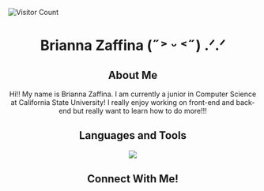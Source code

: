 ![Visitor Count](https://profile-counter.glitch.me/zaffinabrianna/count.svg)
<h1 align = "center">
  Brianna Zaffina (˶˃ ᵕ ˂˶) .ᐟ.ᐟ
</h1>

<h2 align = "center">
  About Me
</h2>

<p align = "center">Hi!! My name is Brianna Zaffina. I am currently a junior in Computer Science at California State University! I really enjoy working on front-end and back-end but really want to learn how to do more!!!</p>

<h2 align = "center">Languages and Tools</h2>
  <p align = "center">
  <a href="https://skillicons.dev">
    <img src="https://skillicons.dev/icons?i=git,azure,cpp,css,electron,github,html,idea,js,linux,nodejs,npm,php,powershell,pycharm,py,robloxstudio,ubuntu,visualstudio,vscode,windows&perline=7"/>
  </a>
  </p>

<h2 align = "center">Connect With Me!</h2>
<!--
**zaffinabrianna/zaffinabrianna** is a ✨ _special_ ✨ repository because its `README.md` (this file) appears on your GitHub profile.

Here are some ideas to get you started:

- 🔭 I’m currently working on ...
- 🌱 I’m currently learning ...
- 👯 I’m looking to collaborate on ...
- 🤔 I’m looking for help with ...
- 💬 Ask me about ...
- 📫 How to reach me: ...
- 😄 Pronouns: ...
- ⚡ Fun fact: ...
-->
